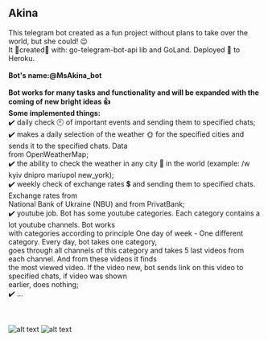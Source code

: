 ## Akina
This telegram bot created as a fun project without plans to take over the world, but she could! 😉
<br>It 🔧created🔨  with: go-telegram-bot-api lib and GoLand. Deployed 🚀 to Heroku.<br><br>
<b>Bot's name:@MsAkina_bot</b>
<br><br>
<b>Bot works for many tasks and functionality and will be expanded with the coming of new bright ideas 👍</b><br>
<b>Some implemented things:</b>
<br>✔️ daily check 🕙 of important events and sending them to specified chats;
<br>✔️ makes a daily selection of the weather 🌞 for the specified cities and sends it to the specified chats. Data <br>
    from OpenWeatherMap;
<br>✔️ the ability to check the weather in any city 🌇 in the world (example: /w kyiv dnipro mariupol new_york);
<br>✔️ weekly check of exchange rates 💲 and sending them to specified chats. Exchange rates from <br>
    National Bank of Ukraine (NBU) and from PrivatBank;
<br>✔️ youtube job. Bot has some youtube categories. Each category contains a lot youtube channels. Bot works<br>
with categories according to principle One day of week - One different category. Every day, bot takes one category,<br>
goes through all channels of this category and takes 5 last videos from each channel. And from these videos it finds<br>
the most viewed video. If the video new, bot sends link on this video to specified chats, if video was shown<br>
earlier, does nothing;
<br>✔️ ...


<br><br>
![alt text]()
![alt text]()
